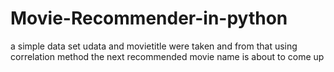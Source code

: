 # Movie-Recommender-in-python
a simple data set udata and movietitle were taken and from that using correlation method the next recommended movie name is about to come up
